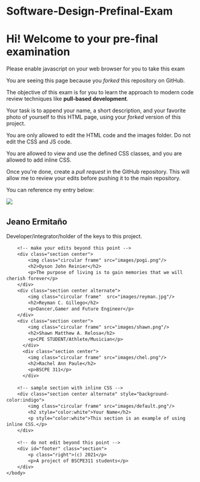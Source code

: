 # Software-Design-Prefinal-Exam
<html>
    <head>
        <title>Softare Design Pre-final Exam</title>
        <script text='text/javascript' src='script.js'></script>
        <link rel="stylesheet" href="style.css"/>
    </head>
    <body>
        <div class="section">
            <h1 id="h1">Hi! Welcome to your pre-final examination</h1>
            <noscript><p class="warning">Please enable javascript on your web browser for you to take this exam</p></noscript>
            <p>You are seeing this page because you <em>forked</em> this repository on GitHub.</p>
            <p>The objective of this exam is for you to learn the approach to modern code review techniques like <strong>pull-based development</strong>.</p>
            <p>Your task is to append your name, a short description, and your favorite photo of yourself to this HTML page, using your <em>forked</em> version of this project.</p>
            <p>You are only allowed to edit the HTML code and the images folder. Do not edit the CSS and JS code.</p>
            <p>You are allowed to view and use the defined CSS classes, and you are allowed to add inline CSS.</p>
            <p>Once you're done, create a <em>pull request</em> in the GitHub repository. This will allow me to review your edits before pushing it to the main repository.</p>
            <p>You can reference my entry below:</p>
        </div>
        <div class="section center alternate">
            <img class="frame" src="images/jeano.jpg"/>
            <h2>Jeano Ermitaño</h2>
            <p>Developer/integrator/holder of the keys to this project.</p>
        </div>

        <!-- make your edits beyond this point -->
        <div class="section center">
            <img class="circular frame" src="images/pogi.png"/>
            <h2>Oyson John Reinier</h2>
            <p>The purpose of living is to gain memories that we will cherish forever</p>
        </div>
        <div class="section center alternate">
            <img class="circular frame"  src="images/reyman.jpg"/>
            <h2>Reyman C. Gillego</h2>
            <p>Dancer,Gamer and Future Engineer</p>
        </div>
        <div class="section center">
            <img class="circular frame" src="images/shawn.png"/>
            <h2>Shawn Matthew A. Relosa</h2>
            <p>CPE STUDENT/Athlete/Musician</p>
          </div>
          <div class="section center">
            <img class="circular frame" src="images/chel.png"/>
            <h2>Rachel Ann Paule</h2>
            <p>BSCPE 311</p>
          </div>

        <!-- sample section with inline CSS -->
        <div class="section center alternate" style="background-color:indigo">
            <img class="circular frame" src="images/default.png"/>
            <h2 style="color:white">Your Name</h2>
            <p style="color:white">This section is an example of using inline CSS.</p>
        </div>

        <!-- do not edit beyond this point -->
        <div id="footer" class="section">
            <p class="right">(c) 2021</p>
            <p>A project of BSCPE311 students</p>
        </div>
    </body>
</html>
